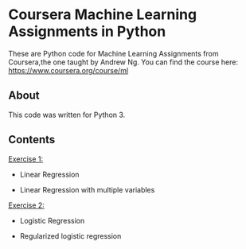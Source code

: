 # Coursera Machine Learning Assignments in Python

These are Python code for Machine Learning Assignments from Coursera,the one taught by Andrew Ng. You can find the course here: https://www.coursera.org/course/ml 

## About

This code was written for Python 3.

## Contents

[Exercise 1:](https://github.com/chanchanhui/coursera-ml-py/tree/master/ex1)

- Linear Regression

- Linear Regression with multiple variables

[Exercise 2:](https://github.com/chanchanhui/coursera-ml-py/tree/master/ex2)

- Logistic Regression

- Regularized logistic regression

  

